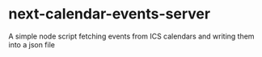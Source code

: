 # next-calendar-events-server

A simple node script fetching events from ICS calendars and writing them into a json file
